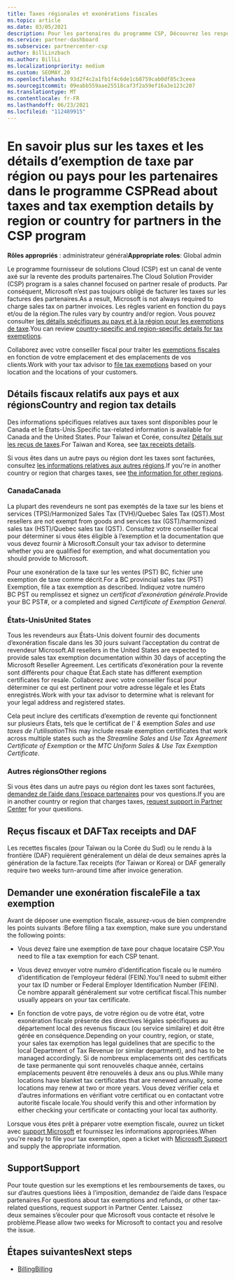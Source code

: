 ```yaml
---
title: Taxes régionales et exonérations fiscales
ms.topic: article
ms.date: 03/05/2021
description: Pour les partenaires du programme CSP, Découvrez les responsabilités fiscales par région, comment envoyer des exemptions de taxe pour les ventes de fournisseurs de solutions et comment obtenir un support technique pour les questions fiscales.
ms.service: partner-dashboard
ms.subservice: partnercenter-csp
author: BillLinzbach
ms.author: BillLi
ms.localizationpriority: medium
ms.custom: SEOMAY.20
ms.openlocfilehash: 93d2f4c2a1fb1f4c6de1cb8759cab0df85c3ceea
ms.sourcegitcommit: 09eabb559aae25518caf3f2a59ef16a3e123c207
ms.translationtype: MT
ms.contentlocale: fr-FR
ms.lasthandoff: 06/23/2021
ms.locfileid: "112489915"
---
```

# <a name="read-about-taxes-and-tax-exemption-details-by-region-or-country-for-partners-in-the-csp-program"></a><span data-ttu-id="f5dff-103">En savoir plus sur les taxes et les détails d’exemption de taxe par région ou pays pour les partenaires dans le programme CSP</span><span class="sxs-lookup"><span data-stu-id="f5dff-103">Read about taxes and tax exemption details by region or country for partners in the CSP program</span></span>

<span data-ttu-id="f5dff-104">**Rôles appropriés** : administrateur général</span><span class="sxs-lookup"><span data-stu-id="f5dff-104">**Appropriate roles**: Global admin</span></span>

<span data-ttu-id="f5dff-105">Le programme fournisseur de solutions Cloud (CSP) est un canal de vente axé sur la revente des produits partenaires.</span><span class="sxs-lookup"><span data-stu-id="f5dff-105">The Cloud Solution Provider (CSP) program is a sales channel focused on partner resale of products.</span></span> <span data-ttu-id="f5dff-106">Par conséquent, Microsoft n’est pas toujours obligé de facturer les taxes sur les factures des partenaires.</span><span class="sxs-lookup"><span data-stu-id="f5dff-106">As a result, Microsoft is not always required to charge sales tax on partner invoices.</span></span> <span data-ttu-id="f5dff-107">Les règles varient en fonction du pays et/ou de la région.</span><span class="sxs-lookup"><span data-stu-id="f5dff-107">The rules vary by country and/or region.</span></span> <span data-ttu-id="f5dff-108">Vous pouvez consulter [les détails spécifiques au pays et à la région pour les exemptions de taxe](#country-and-region-tax-details).</span><span class="sxs-lookup"><span data-stu-id="f5dff-108">You can review [country-specific and region-specific details for tax exemptions](#country-and-region-tax-details).</span></span>

<span data-ttu-id="f5dff-109">Collaborez avec votre conseiller fiscal pour traiter les [exemptions fiscales](#file-a-tax-exemption) en fonction de votre emplacement et des emplacements de vos clients.</span><span class="sxs-lookup"><span data-stu-id="f5dff-109">Work with your tax advisor to [file tax exemptions](#file-a-tax-exemption) based on your location and the locations of your customers.</span></span>

## <a name="country-and-region-tax-details"></a><span data-ttu-id="f5dff-110">Détails fiscaux relatifs aux pays et aux régions</span><span class="sxs-lookup"><span data-stu-id="f5dff-110">Country and region tax details</span></span>

<span data-ttu-id="f5dff-111">Des informations spécifiques relatives aux taxes sont disponibles pour le Canada et le États-Unis.</span><span class="sxs-lookup"><span data-stu-id="f5dff-111">Specific tax-related information is available for Canada and the United States.</span></span> <span data-ttu-id="f5dff-112">Pour Taïwan et Corée, consultez [Détails sur les reçus de taxes](#tax-receipts-and-daf).</span><span class="sxs-lookup"><span data-stu-id="f5dff-112">For Taiwan and Korea, see [tax receipts details](#tax-receipts-and-daf).</span></span>

<span data-ttu-id="f5dff-113">Si vous êtes dans un autre pays ou région dont les taxes sont facturées, consultez [les informations relatives aux autres régions](#other-regions).</span><span class="sxs-lookup"><span data-stu-id="f5dff-113">If you're in another country or region that charges taxes, see [the information for other regions](#other-regions).</span></span>


### <a name="canada"></a><span data-ttu-id="f5dff-114">Canada</span><span class="sxs-lookup"><span data-stu-id="f5dff-114">Canada</span></span>

<span data-ttu-id="f5dff-115">La plupart des revendeurs ne sont pas exemptés de la taxe sur les biens et services (TPS)/Harmonized Sales Tax (TVH)/Quebec Sales Tax (QST).</span><span class="sxs-lookup"><span data-stu-id="f5dff-115">Most resellers are not exempt from goods and services tax (GST)/harmonized sales tax (HST)/Quebec sales tax (QST).</span></span> <span data-ttu-id="f5dff-116">Consultez votre conseiller fiscal pour déterminer si vous êtes éligible à l’exemption et la documentation que vous devez fournir à Microsoft.</span><span class="sxs-lookup"><span data-stu-id="f5dff-116">Consult your tax advisor to determine whether you are qualified for exemption, and what documentation you should provide to Microsoft.</span></span>

<span data-ttu-id="f5dff-117">Pour une exonération de la taxe sur les ventes (PST) BC, fichier une exemption de taxe comme décrit.</span><span class="sxs-lookup"><span data-stu-id="f5dff-117">For a BC provincial sales tax (PST) Exemption, file a tax exemption as described.</span></span> <span data-ttu-id="f5dff-118">Indiquez votre numéro BC&nbsp;PST ou remplissez et signez un *certificat d’exonération générale*.</span><span class="sxs-lookup"><span data-stu-id="f5dff-118">Provide your BC PST#, or a completed and signed *Certificate of Exemption General*.</span></span>

### <a name="united-states"></a><span data-ttu-id="f5dff-119">États-Unis</span><span class="sxs-lookup"><span data-stu-id="f5dff-119">United States</span></span>

<span data-ttu-id="f5dff-120">Tous les revendeurs aux États-Unis doivent fournir des documents d’exonération fiscale dans les 30&nbsp;jours suivant l’acceptation du contrat de revendeur Microsoft.</span><span class="sxs-lookup"><span data-stu-id="f5dff-120">All resellers in the United States are expected to provide sales tax exemption documentation within 30 days of accepting the Microsoft Reseller Agreement.</span></span> <span data-ttu-id="f5dff-121">Les certificats d’exonération pour la revente sont différents pour chaque État.</span><span class="sxs-lookup"><span data-stu-id="f5dff-121">Each state has different exemption certificates for resale.</span></span> <span data-ttu-id="f5dff-122">Collaborez avec votre conseiller fiscal pour déterminer ce qui est pertinent pour votre adresse légale et les États enregistrés.</span><span class="sxs-lookup"><span data-stu-id="f5dff-122">Work with your tax advisor to determine what is relevant for your legal address and registered states.</span></span>

<span data-ttu-id="f5dff-123">Cela peut inclure des certificats d’exemption de revente qui fonctionnent sur plusieurs États, tels que le certificat de l' *&* exemption *Sales* and *use taxes de l’utilisation*</span><span class="sxs-lookup"><span data-stu-id="f5dff-123">This may include resale exemption certificates that work across multiple states such as the *Streamline Sales* and *Use Tax Agreement Certificate of Exemption* or the *MTC Uniform Sales & Use Tax Exemption Certificate*.</span></span>

### <a name="other-regions"></a><span data-ttu-id="f5dff-124">Autres régions</span><span class="sxs-lookup"><span data-stu-id="f5dff-124">Other regions</span></span>

<span data-ttu-id="f5dff-125">Si vous êtes dans un autre pays ou région dont les taxes sont facturées, [demandez de l’aide dans l’espace partenaires](#support) pour vos questions.</span><span class="sxs-lookup"><span data-stu-id="f5dff-125">If you are in another country or region that charges taxes, [request support in Partner Center](#support) for your questions.</span></span>

## <a name="tax-receipts-and-daf"></a><span data-ttu-id="f5dff-126">Reçus fiscaux et DAF</span><span class="sxs-lookup"><span data-stu-id="f5dff-126">Tax receipts and DAF</span></span>

<span data-ttu-id="f5dff-127">Les recettes fiscales (pour Taïwan ou la Corée du Sud) ou le rendu à la frontière (DAF) requièrent généralement un délai de deux&nbsp;semaines après la génération de la facture.</span><span class="sxs-lookup"><span data-stu-id="f5dff-127">Tax receipts (for Taiwan or Korea) or DAF generally require two weeks turn-around time after invoice generation.</span></span>

## <a name="file-a-tax-exemption"></a><span data-ttu-id="f5dff-128">Demander une exonération fiscale</span><span class="sxs-lookup"><span data-stu-id="f5dff-128">File a tax exemption</span></span>

<span data-ttu-id="f5dff-129">Avant de déposer une exemption fiscale, assurez-vous de bien comprendre les points suivants :</span><span class="sxs-lookup"><span data-stu-id="f5dff-129">Before filing a tax exemption, make sure you understand the following points:</span></span>

- <span data-ttu-id="f5dff-130">Vous devez faire une exemption de taxe pour chaque locataire CSP.</span><span class="sxs-lookup"><span data-stu-id="f5dff-130">You need to file a tax exemption for each CSP tenant.</span></span>

- <span data-ttu-id="f5dff-131">Vous devez envoyer votre numéro d’identification fiscale ou le numéro d’identification de l’employeur fédéral (FEIN).</span><span class="sxs-lookup"><span data-stu-id="f5dff-131">You'll need to submit either your tax ID number or Federal Employer Identification Number (FEIN).</span></span> <span data-ttu-id="f5dff-132">Ce nombre apparaît généralement sur votre certificat fiscal.</span><span class="sxs-lookup"><span data-stu-id="f5dff-132">This number usually appears on your tax certificate.</span></span>

- <span data-ttu-id="f5dff-133">En fonction de votre pays, de votre région ou de votre état, votre exonération fiscale présente des directives légales spécifiques au département local des revenus fiscaux (ou service similaire) et doit être gérée en conséquence.</span><span class="sxs-lookup"><span data-stu-id="f5dff-133">Depending on your country, region, or state, your sales tax exemption has legal guidelines that are specific to the local Department of Tax Revenue (or similar department), and has to be managed accordingly.</span></span> <span data-ttu-id="f5dff-134">Si de nombreux emplacements ont des certificats de taxe permanente qui sont renouvelés chaque année, certains emplacements peuvent être renouvelés à deux ans ou plus.</span><span class="sxs-lookup"><span data-stu-id="f5dff-134">While many locations have blanket tax certificates that are renewed annually, some locations may renew at two or more years.</span></span> <span data-ttu-id="f5dff-135">Vous devez vérifier cela et d’autres informations en vérifiant votre certificat ou en contactant votre autorité fiscale locale.</span><span class="sxs-lookup"><span data-stu-id="f5dff-135">You should verify this and other information by either checking your certificate or contacting your local tax authority.</span></span>

<span data-ttu-id="f5dff-136">Lorsque vous êtes prêt à préparer votre exemption fiscale, ouvrez un ticket avec [support Microsoft](https://partner.microsoft.com/dashboard/support/csp/servicerequests/create?stage=2&topicid=92930319-ced6-c18b-d7a6-d62b22d60aa5) et fournissez les informations appropriées.</span><span class="sxs-lookup"><span data-stu-id="f5dff-136">When you're ready to file your tax exemption, open a ticket with [Microsoft Support](https://partner.microsoft.com/dashboard/support/csp/servicerequests/create?stage=2&topicid=92930319-ced6-c18b-d7a6-d62b22d60aa5) and supply the appropriate information.</span></span>

## <a name="support"></a><span data-ttu-id="f5dff-137">Support</span><span class="sxs-lookup"><span data-stu-id="f5dff-137">Support</span></span>

<span data-ttu-id="f5dff-138">Pour toute question sur les exemptions et les remboursements de taxes, ou sur d’autres questions liées à l’imposition, demandez de l’aide dans l’espace partenaires.</span><span class="sxs-lookup"><span data-stu-id="f5dff-138">For questions about tax exemptions and refunds, or other tax-related questions, request support in Partner Center.</span></span> <span data-ttu-id="f5dff-139">Laissez deux&nbsp;semaines s’écouler pour que Microsoft vous contacte et résolve le problème.</span><span class="sxs-lookup"><span data-stu-id="f5dff-139">Please allow two weeks for Microsoft to contact you and resolve the issue.</span></span>

## <a name="next-steps"></a><span data-ttu-id="f5dff-140">Étapes suivantes</span><span class="sxs-lookup"><span data-stu-id="f5dff-140">Next steps</span></span>

- [<span data-ttu-id="f5dff-141">Billing</span><span class="sxs-lookup"><span data-stu-id="f5dff-141">Billing</span></span>](billing.md)

